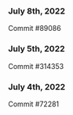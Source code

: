 ### July 8th, 2022

Commit #89086

### July 5th, 2022

Commit #314353


### July 4th, 2022

Commit #72281
